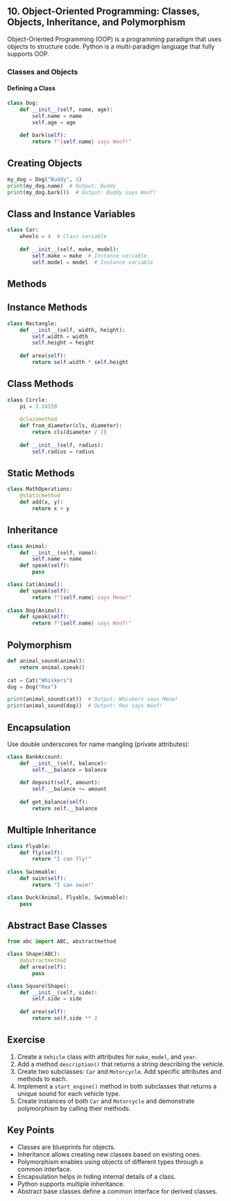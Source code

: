 
## 10. Object-Oriented Programming: Classes, Objects, Inheritance, and Polymorphism 

Object-Oriented Programming (OOP) is a programming paradigm that uses objects to structure code. Python is a multi-paradigm language that fully supports OOP. 

### Classes and Objects 

#### Defining a Class 

```python
class Dog:     
	def __init__(self, name, age):        
		self.name = name        
		self.age = age     
	
	def bark(self):        
		return f"{self.name} says Woof!"
``` 

## Creating Objects

```python
my_dog = Dog("Buddy", 3) 
print(my_dog.name)  # Output: Buddy 
print(my_dog.bark())  # Output: Buddy says Woof!
```

## Class and Instance Variables

```python
class Car:     
	wheels = 4  # Class variable     
	
	def __init__(self, make, model):        
		self.make = make  # Instance variable        
		self.model = model  # Instance variable
```

## Methods

## Instance Methods

```python
class Rectangle:     
	def __init__(self, width, height):        
		self.width = width        
		self.height = height     
	
	def area(self):        
		return self.width * self.height
```

## Class Methods

```python
class Circle:     
	pi = 3.14159     
	
	@classmethod    
	def from_diameter(cls, diameter):        
		return cls(diameter / 2)     
	
	def __init__(self, radius):        
		self.radius = radius
```

## Static Methods

```python
class MathOperations:     
	@staticmethod    
	def add(x, y):        
		return x + y
```

## Inheritance

```python
class Animal: 
	def __init__(self, name): 
		self.name = name 
	def speak(self): 
		pass 

class Cat(Animal): 
	def speak(self): 
		return f"{self.name} says Meow!" 
		
class Dog(Animal): 
	def speak(self): 
		return f"{self.name} says Woof!"
```

## Polymorphism

```python
def animal_sound(animal):     
	return animal.speak() 
	
cat = Cat("Whiskers") 
dog = Dog("Rex") 

print(animal_sound(cat))  # Output: Whiskers says Meow! 
print(animal_sound(dog))  # Output: Rex says Woof!
```

## Encapsulation

Use double underscores for name mangling (private attributes):

```python
class BankAccount:     
	def __init__(self, balance):        
		self.__balance = balance     
	
	def deposit(self, amount):        
		self.__balance += amount     
		
	def get_balance(self):        
		return self.__balance
```

## Multiple Inheritance

```python
class Flyable:     
	def fly(self):        
		return "I can fly!" 
		
class Swimmable:     
	def swim(self):        
		return "I can swim!" 

class Duck(Animal, Flyable, Swimmable):     
	pass
```

## Abstract Base Classes

```python
from abc import ABC, abstractmethod 

class Shape(ABC):     
	@abstractmethod    
	def area(self):        
		pass 

class Square(Shape):     
	def __init__(self, side):        
		self.side = side     
	
	def area(self):        
		return self.side ** 2
```

## Exercise

1. Create a `Vehicle` class with attributes for `make`, `model`, and `year`.
2. Add a method `description()` that returns a string describing the vehicle.
3. Create two subclasses: `Car` and `Motorcycle`. Add specific attributes and methods to each.
4. Implement a `start_engine()` method in both subclasses that returns a unique sound for each vehicle type.
5. Create instances of both `Car` and `Motorcycle` and demonstrate polymorphism by calling their methods.

## Key Points

- Classes are blueprints for objects.
- Inheritance allows creating new classes based on existing ones.
- Polymorphism enables using objects of different types through a common interface.
- Encapsulation helps in hiding internal details of a class.
- Python supports multiple inheritance.
- Abstract base classes define a common interface for derived classes.
